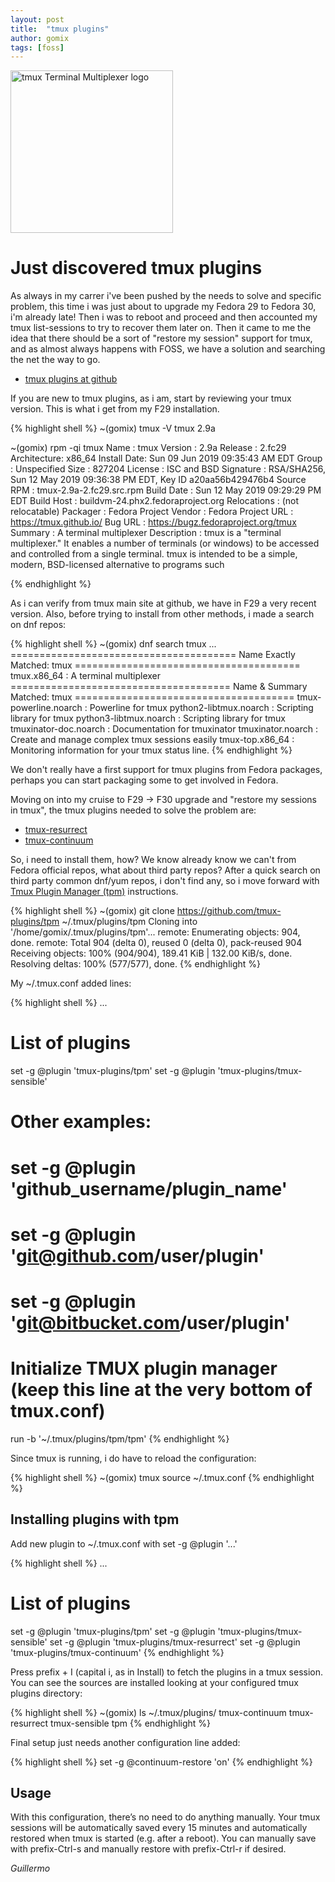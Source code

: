 ```yaml
---
layout: post
title:  "tmux plugins"
author: gomix
tags: [foss]
---
```

<img src="/assets/images/tmux/tmux-logo-dark-medium.png" 
     alt="tmux Terminal Multiplexer logo" 
     class="img-fluid float-right m-2"
    width="260px">

# Just discovered tmux plugins

As always in my carrer i've been pushed by the needs to solve and specific problem, this time i was just about to upgrade my Fedora 29 to Fedora 30, i'm already late! Then i was to reboot and proceed and then accounted my tmux list-sessions to try to recover them later on. Then it came to me the idea that there should be a sort of "restore my session" support for tmux, and as almost always happens with FOSS,  we have a solution and searching the net the way to go.

* [tmux plugins at github](https://github.com/tmux-plugins)

<!--more-->

If you are new to tmux plugins, as i am, start by reviewing your tmux version. This is what i get from my F29 installation.

{% highlight shell %}
~(gomix) tmux -V
tmux 2.9a

~(gomix) rpm -qi tmux
Name        : tmux
Version     : 2.9a
Release     : 2.fc29
Architecture: x86_64
Install Date: Sun 09 Jun 2019 09:35:43 AM EDT
Group       : Unspecified
Size        : 827204
License     : ISC and BSD
Signature   : RSA/SHA256, Sun 12 May 2019 09:36:38 PM EDT, Key ID a20aa56b429476b4
Source RPM  : tmux-2.9a-2.fc29.src.rpm
Build Date  : Sun 12 May 2019 09:29:29 PM EDT
Build Host  : buildvm-24.phx2.fedoraproject.org
Relocations : (not relocatable)
Packager    : Fedora Project
Vendor      : Fedora Project
URL         : https://tmux.github.io/
Bug URL     : https://bugz.fedoraproject.org/tmux
Summary     : A terminal multiplexer
Description :
tmux is a "terminal multiplexer."  It enables a number of terminals (or
windows) to be accessed and controlled from a single terminal.  tmux is
intended to be a simple, modern, BSD-licensed alternative to programs such

{% endhighlight %}

As i can verify from tmux main site at github, we have in F29 a very recent version. Also, before trying to install from other methods, i made a search on dnf repos:

{% highlight shell %}
~(gomix) dnf search tmux
...
======================================= Name Exactly Matched: tmux =======================================
tmux.x86_64 : A terminal multiplexer
====================================== Name & Summary Matched: tmux ======================================
tmux-powerline.noarch : Powerline for tmux
python2-libtmux.noarch : Scripting library for tmux
python3-libtmux.noarch : Scripting library for tmux
tmuxinator-doc.noarch : Documentation for tmuxinator
tmuxinator.noarch : Create and manage complex tmux sessions easily
tmux-top.x86_64 : Monitoring information for your tmux status line.
{% endhighlight %}

We don't really have a first support for tmux plugins from Fedora packages, perhaps you can start packaging some to get involved in Fedora.

Moving on into my cruise to F29 -> F30 upgrade and "restore my sessions in tmux", the tmux plugins needed to solve the problem are:

* [tmux-resurrect](https://github.com/tmux-plugins/tmux-resurrect)
* [tmux-continuum](https://github.com/tmux-plugins/tmux-continuum)

So, i need to install them, how? We know already know we can't from Fedora official repos, what about third party repos? After a quick search on third party common dnf/yum repos, i don't find any, so i move forward with [Tmux Plugin Manager (tpm)](https://github.com/tmux-plugins/tpm) instructions.

{% highlight shell %}
~(gomix) git clone https://github.com/tmux-plugins/tpm ~/.tmux/plugins/tpm
Cloning into '/home/gomix/.tmux/plugins/tpm'...
remote: Enumerating objects: 904, done.
remote: Total 904 (delta 0), reused 0 (delta 0), pack-reused 904
Receiving objects: 100% (904/904), 189.41 KiB | 132.00 KiB/s, done.
Resolving deltas: 100% (577/577), done.
{% endhighlight %}

My ~/.tmux.conf added lines:

{% highlight shell %}
...
# List of plugins
set -g @plugin 'tmux-plugins/tpm'
set -g @plugin 'tmux-plugins/tmux-sensible'

# Other examples:
# set -g @plugin 'github_username/plugin_name'
# set -g @plugin 'git@github.com/user/plugin'
# set -g @plugin 'git@bitbucket.com/user/plugin'

# Initialize TMUX plugin manager (keep this line at the very bottom of tmux.conf)
run -b '~/.tmux/plugins/tpm/tpm'
{% endhighlight %}

Since tmux is running, i do have to reload the configuration:

{% highlight shell %}
~(gomix) tmux source ~/.tmux.conf
{% endhighlight %}

## Installing plugins with tpm
    
Add new plugin to ~/.tmux.conf with set -g @plugin '...'

{% highlight shell %}
...
# List of plugins
set -g @plugin 'tmux-plugins/tpm'
set -g @plugin 'tmux-plugins/tmux-sensible'
set -g @plugin 'tmux-plugins/tmux-resurrect'
set -g @plugin 'tmux-plugins/tmux-continuum'
{% endhighlight %}

Press prefix + I (capital i, as in Install) to fetch the plugins in a tmux session. You can see the sources are installed looking at your configured tmux plugins directory:

{% highlight shell %}
~(gomix) ls ~/.tmux/plugins/ 
tmux-continuum  tmux-resurrect  tmux-sensible  tpm
{% endhighlight %}

Final setup just needs another configuration line added:

{% highlight shell %}
set -g @continuum-restore 'on'
{% endhighlight %}

## Usage

With this configuration, there’s no need to do anything manually. Your tmux sessions will be automatically saved every 15 minutes and automatically restored when tmux is started (e.g. after a reboot). You can manually save with prefix-Ctrl-s and manually restore with prefix-Ctrl-r if desired.

_Guillermo_

